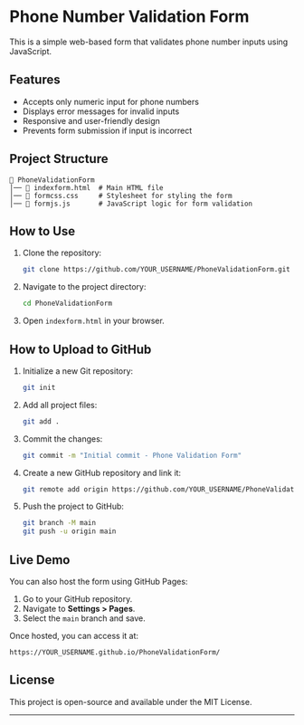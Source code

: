 # Phone Number Validation Form

This is a simple web-based form that validates phone number inputs using JavaScript.

## Features
- Accepts only numeric input for phone numbers
- Displays error messages for invalid inputs
- Responsive and user-friendly design
- Prevents form submission if input is incorrect

## Project Structure
```
📁 PhoneValidationForm
│── 📄 indexform.html  # Main HTML file
│── 📄 formcss.css     # Stylesheet for styling the form
│── 📄 formjs.js       # JavaScript logic for form validation
```

## How to Use
1. Clone the repository:
   ```sh
   git clone https://github.com/YOUR_USERNAME/PhoneValidationForm.git
   ```
2. Navigate to the project directory:
   ```sh
   cd PhoneValidationForm
   ```
3. Open `indexform.html` in your browser.

## How to Upload to GitHub
1. Initialize a new Git repository:
   ```sh
   git init
   ```
2. Add all project files:
   ```sh
   git add .
   ```
3. Commit the changes:
   ```sh
   git commit -m "Initial commit - Phone Validation Form"
   ```
4. Create a new GitHub repository and link it:
   ```sh
   git remote add origin https://github.com/YOUR_USERNAME/PhoneValidationForm.git
   ```
5. Push the project to GitHub:
   ```sh
   git branch -M main
   git push -u origin main
   ```

## Live Demo
You can also host the form using GitHub Pages:
1. Go to your GitHub repository.
2. Navigate to **Settings > Pages**.
3. Select the `main` branch and save.

Once hosted, you can access it at:
```
https://YOUR_USERNAME.github.io/PhoneValidationForm/
```

## License
This project is open-source and available under the MIT License.

---


